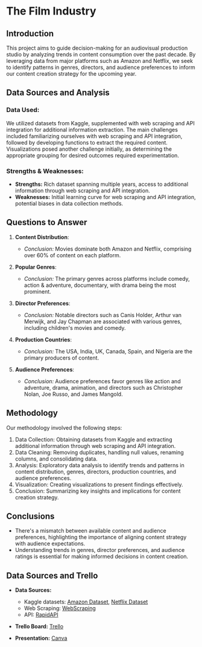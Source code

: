 # The Film Industry

## Introduction
This project aims to guide decision-making for an audiovisual production studio by analyzing trends in content consumption over the past decade. By leveraging data from major platforms such as Amazon and Netflix, we seek to identify patterns in genres, directors, and audience preferences to inform our content creation strategy for the upcoming year.

## Data Sources and Analysis
### Data Used:
We utilized datasets from Kaggle, supplemented with web scraping and API integration for additional information extraction. The main challenges included familiarizing ourselves with web scraping and API integration, followed by developing functions to extract the required content. Visualizations posed another challenge initially, as determining the appropriate grouping for desired outcomes required experimentation.

### Strengths & Weaknesses:
- **Strengths:** Rich dataset spanning multiple years, access to additional information through web scraping and API integration.
- **Weaknesses:** Initial learning curve for web scraping and API integration, potential biases in data collection methods.

## Questions to Answer
1. **Content Distribution**:
   - *Conclusion:* Movies dominate both Amazon and Netflix, comprising over 60% of content on each platform.

2. **Popular Genres**:
   - *Conclusion:* The primary genres across platforms include comedy, action & adventure, documentary, with drama being the most prominent.

3. **Director Preferences**:
   - *Conclusion:* Notable directors such as Canis Holder, Arthur van Merwijk, and Jay Chapman are associated with various genres, including children's movies and comedy.

4. **Production Countries**:
   - *Conclusion:* The USA, India, UK, Canada, Spain, and Nigeria are the primary producers of content.

5. **Audience Preferences**:
   - *Conclusion:* Audience preferences favor genres like action and adventure, drama, animation, and directors such as Christopher Nolan, Joe Russo, and James Mangold.

## Methodology
Our methodology involved the following steps:
1. Data Collection: Obtaining datasets from Kaggle and extracting additional information through web scraping and API integration.
2. Data Cleaning: Removing duplicates, handling null values, renaming columns, and consolidating data.
3. Analysis: Exploratory data analysis to identify trends and patterns in content distribution, genres, directors, production countries, and audience preferences.
4. Visualization: Creating visualizations to present findings effectively.
5. Conclusion: Summarizing key insights and implications for content creation strategy.

## Conclusions
- There's a mismatch between available content and audience preferences, highlighting the importance of aligning content strategy with audience expectations.
- Understanding trends in genres, director preferences, and audience ratings is essential for making informed decisions in content creation.

## Data Sources and Trello
- **Data Sources:** 
  - Kaggle datasets: [Amazon Dataset](https://www.kaggle.com/datasets/shivamb/amazon-prime-movies-and-tv-shows), [Netflix Dataset](https://www.kaggle.com/datasets/arnavvvvv/netflix-movies-and-tv-shows)
  - Web Scraping: [WebScraping ](https://m.imdb.com/chart/top/?sort=release_date%2Cdesc)
  - API: [RapidAPI](https://rapidapi.com/Glavier/api/imdb146)

- **Trello Board:**  [Trello](https://trello.com/invite/b/bgLU3r4X/ATTIf75882e5b2c5fcfc5e945bdc91d1f62178A68895/project-1-maverick-production)
- **Presentation:** [Canva](https://www.canva.com/design/DAGDUh6ykgM/0-CG7q-Pctpdt_OA5jS-ew/edit?utm_content=DAGDUh6ykgM&utm_campaign=designshare&utm_medium=link2&utm_source=sharebutton)